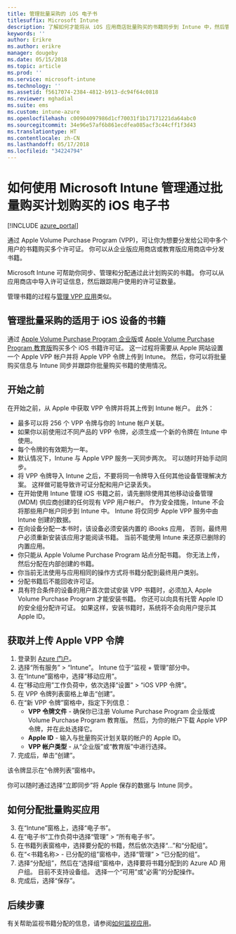```yaml
---
title: 管理批量采购的 iOS 电子书
titlesuffix: Microsoft Intune
description: 了解如何才能将从 iOS 应用商店批量购买的书籍同步到 Intune 中，然后管理并跟踪其使用情况。
keywords: ''
author: Erikre
ms.author: erikre
manager: dougeby
ms.date: 05/15/2018
ms.topic: article
ms.prod: ''
ms.service: microsoft-intune
ms.technology: ''
ms.assetid: f5617074-2384-4812-b913-dc94f64c0818
ms.reviewer: mghadial
ms.suite: ems
ms.custom: intune-azure
ms.openlocfilehash: c00904097986d1cf70031f1b17171221da64abc0
ms.sourcegitcommit: 34e96e57af6b861ecdfea085acf3c44cff1f3d43
ms.translationtype: HT
ms.contentlocale: zh-CN
ms.lasthandoff: 05/17/2018
ms.locfileid: "34224794"
---
```

# <a name="how-to-manage-ios-ebooks-you-purchased-through-a-volume-purchase-program-with-microsoft-intune"></a>如何使用 Microsoft Intune 管理通过批量购买计划购买的 iOS 电子书


[!INCLUDE [azure_portal](./includes/azure_portal.md)]

通过 Apple Volume Purchase Program (VPP)，可让你为想要分发给公司中多个用户的书籍购买多个许可证。 你可以从企业版应用商店或教育版应用商店中分发书籍。

Microsoft Intune 可帮助你同步、管理和分配通过此计划购买的书籍。 你可以从应用商店中导入许可证信息，然后跟踪用户使用的许可证数量。

管理书籍的过程与[管理 VPP 应用](vpp-apps-ios.md)类似。

## <a name="manage-volume-purchased-books-for-ios-devices"></a>管理批量采购的适用于 iOS 设备的书籍
通过 [Apple Volume Purchase Program 企业版](http://www.apple.com/business/vpp/)或 [Apple Volume Purchase Program 教育版](http://volume.itunes.apple.com/us/store)购买多个 iOS 书籍许可证。 这一过程将需要从 Apple 网站设置一个 Apple VPP 帐户并将 Apple VPP 令牌上传到 Intune。  然后，你可以将批量购买信息与 Intune 同步并跟踪你批量购买书籍的使用情况。

## <a name="before-you-start"></a>开始之前
在开始之前，从 Apple 中获取 VPP 令牌并将其上传到 Intune 帐户。 此外：

* 最多可以将 256 个 VPP 令牌与你的 Intune 帐户关联。
* 如果你以前使用过不同产品的 VPP 令牌，必须生成一个新的令牌在 Intune 中使用。
* 每个令牌的有效期为一年。
* 默认情况下，Intune 与 Apple VPP 服务一天同步两次。 可以随时开始手动同步。
* 将 VPP 令牌导入 Intune 之后，不要将同一令牌导入任何其他设备管理解决方案。 这样做可能导致许可证分配和用户记录丢失。
* 在开始使用 Intune 管理 iOS 书籍之前，请先删除使用其他移动设备管理 (MDM) 供应商创建的任何现有 VPP 用户帐户。 作为安全措施，Intune 不会将那些用户帐户同步到 Intune 中。 Intune 将仅同步 Apple VPP 服务中由 Intune 创建的数据。
* 在向设备分配一本书时，该设备必须安装内置的 iBooks 应用， 否则，最终用户必须重新安装该应用才能阅读书籍。 当前不能使用 Intune 来还原已删除的内置应用。
* 你只能从 Apple Volume Purchase Program 站点分配书籍。 你无法上传，然后分配在内部创建的书籍。
* 你当前无法使用与应用相同的操作方式将书籍分配到最终用户类别。
* 分配书籍后不能回收许可证。
* 具有符合条件的设备的用户首次尝试安装 VPP 书籍时，必须加入 Apple Volume Purchase Program 才能安装书籍。 你还可以向具有托管 Apple ID 的安全组分配许可证。 如果这样，安装书籍时，系统将不会向用户提示其 Apple ID。

## <a name="to-get-and-upload-an-apple-vpp-token"></a>获取并上传 Apple VPP 令牌

1. 登录到 [Azure 门户](https://portal.azure.com)。
2. 选择“所有服务” > “Intune”。 Intune 位于“监视 + 管理”部分中。
3. 在“Intune”窗格中，选择“移动应用”。
1.  在“移动应用”工作负荷中，依次选择“设置” > “iOS VPP 令牌”。
2.  在 VPP 令牌列表窗格上单击“创建”。
3.  在“新 VPP 令牌”窗格中，指定下列信息：
    - **VPP 令牌文件** - 确保你已注册 Volume Purchase Program 企业版或 Volume Purchase Program 教育版。 然后，为你的帐户下载 Apple VPP 令牌，并在此处选择它。
    - **Apple ID** - 输入与批量购买计划关联的帐户的 Apple ID。
    - **VPP 帐户类型** - 从“企业版”或“教育版”中进行选择。
4. 完成后，单击“创建”。

该令牌显示在“令牌列表”窗格中。


你可以随时通过选择“立即同步”将 Apple 保存的数据与 Intune 同步。

## <a name="to-assign-a-volume-purchased-app"></a>如何分配批量购买应用

3. 在“Intune”窗格上，选择“电子书”。
1. 在“电子书”工作负荷中选择“管理” > “所有电子书”。
2. 在书籍列表窗格中，选择要分配的书籍，然后依次选择“...”和“分配组”。
3. 在“<书籍名称> - 已分配的组”窗格中，选择“管理” > “已分配的组”。
4. 选择“分配组”，然后在“选择组”窗格中，选择要将书籍分配到的 Azure AD 用户组。 目前不支持设备组。
选择一个“可用”或“必需”的分配操作。 
5. 完成后，选择“保存”。

## <a name="next-steps"></a>后续步骤

有关帮助监视书籍分配的信息，请参阅[如何监视应用](apps-monitor.md)。






